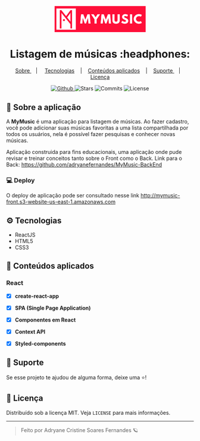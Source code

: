 <div align="center">
  <img src='./src/assets/MyMusic-color.png' width="245px" />
</div>
  
<div align="center">
  <h1>Listagem de músicas :headphones:</h1>
</div>
 
<p align="center" >
  <a href="#-sobre-a-aplica%C3%A7%C3%A3o"> Sobre </a> &nbsp;&nbsp;&nbsp;| &nbsp;&nbsp;&nbsp;
  <a href="#-tecnologias">Tecnologias</a> &nbsp;&nbsp;&nbsp;|&nbsp;&nbsp;&nbsp;
  <a href="#-conteúdos-aplicados"> Conteúdos aplicados</a> &nbsp;&nbsp;&nbsp;|&nbsp;&nbsp;&nbsp;
  <a href="#-suporte"> Suporte </a> &nbsp;&nbsp;&nbsp;|&nbsp;&nbsp;&nbsp;
  <a href="#-licen%C3%A7a">Licença</a>
</p>
  
<p align="center">
  <a href="https://github.com/adryanefernandes" target="_blank">
    <img src="https://img.shields.io/static/v1?label=author&message=adryanefernandes&color=00d1d7&labelColor=ff0939" alt="Github"> 
  </a>
  <img src="https://img.shields.io/github/stars/adryanefernandes/MyMusic-FrontEnd?color=00d1d7&labelColor=ff0939" alt="Stars">
  <img src="https://img.shields.io/github/last-commit/adryanefernandes/MyMusic-FrontEnd?color=00d1d7&labelColor=ff0939" alt="Commits">
  <img src="https://img.shields.io/static/v1?label=license&message=MIT&color=00d1d7&labelColor=ff0939" alt="License">
</p>


 ## 📌 Sobre a aplicação
A **MyMusic** é uma aplicação para listagem de músicas. Ao fazer cadastro, você pode adicionar suas músicas favoritas a uma lista compartilhada por todos os usuários, nela é possível fazer pesquisas e conhecer novas músicas. 

Aplicação construida para fins educacionais, uma aplicação onde pude revisar e treinar conceitos tanto sobre o Front como o Back.
Link para o Back:
https://github.com/adryanefernandes/MyMusic-BackEnd

### 💻 Deploy
O deploy de aplicação pode ser consultado nesse link
http://mymusic-front.s3-website-us-east-1.amazonaws.com

## ⚙ Tecnologias
- ReactJS
- HTML5
- CSS3


## 📝 Conteúdos aplicados

### React
- [X] **create-react-app**
- [X] **SPA (Single Page Application)**
- [X] **Componentes em React**
- [X] **Context API**
- [X] **Styled-components**


## 🥳 Suporte
Se esse projeto te ajudou de alguma forma, deixe uma ⭐️!

## 📝 Licença

Distribuído sob a licença MIT. Veja `LICENSE` para mais informações.

---
<blockquote>
    Feito por Adryane Cristine Soares Fernandes 🪐
</blockquote>

